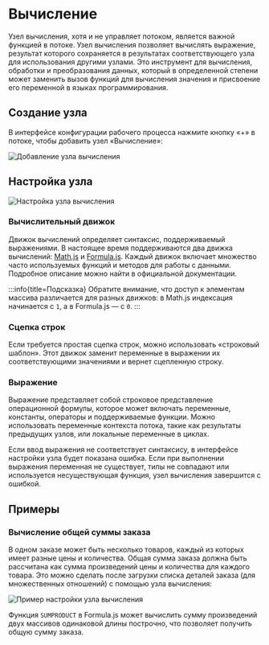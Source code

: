 # Вычисление

Узел вычисления, хотя и не управляет потоком, является важной функцией в потоке. Узел вычисления позволяет вычислять выражение, результат которого сохраняется в результатах соответствующего узла для использования другими узлами. Это инструмент для вычисления, обработки и преобразования данных, который в определенной степени может заменить вызов функций для вычисления значения и присвоение его переменной в языках программирования.

## Создание узла

В интерфейсе конфигурации рабочего процесса нажмите кнопку «+» в потоке, чтобы добавить узел «Вычисление»:

![Добавление узла вычисления](https://static-docs.nocobase.com/58a455540d26945251cd143eb4b16579.png)

## Настройка узла

![Настройка узла вычисления](https://static-docs.nocobase.com/6a155de3f6a883d8cd1881b2d9c33874.png)

### Вычислительный движок

Движок вычислений определяет синтаксис, поддерживаемый выражениями. В настоящее время поддерживаются два движка вычислений: [Math.js](https://mathjs.org/) и [Formula.js](https://formulajs.info/). Каждый движок включает множество часто используемых функций и методов для работы с данными. Подробное описание можно найти в официальной документации.

:::info{title=Подсказка}
Обратите внимание, что доступ к элементам массива различается для разных движков: в Math.js индексация начинается с `1`, а в Formula.js — с `0`.
:::

### Сцепка строк

Если требуется простая сцепка строк, можно использовать «строковый шаблон». Этот движок заменит переменные в выражении их соответствующими значениями и вернет сцепленную строку.

### Выражение

Выражение представляет собой строковое представление операционной формулы, которое может включать переменные, константы, операторы и поддерживаемые функции. Можно использовать переменные контекста потока, такие как результаты предыдущих узлов, или локальные переменные в циклах.

Если ввод выражения не соответствует синтаксису, в интерфейсе настройки узла будет показана ошибка. Если при выполнении выражения переменная не существует, типы не совпадают или используется несуществующая функция, узел вычисления завершится с ошибкой.

## Примеры

### Вычисление общей суммы заказа

В одном заказе может быть несколько товаров, каждый из которых имеет разные цены и количества. Общая сумма заказа должна быть рассчитана как сумма произведений цены и количества для каждого товара. Это можно сделать после загрузки списка деталей заказа (для множественных отношений) с помощью узла вычисления:

![Пример настройки узла вычисления](https://static-docs.nocobase.com/85966b0116afb49aa966eeaa85e78dae.png)

Функция `SUMPRODUCT` в Formula.js может вычислить сумму произведений двух массивов одинаковой длины построчно, что позволяет получить общую сумму заказа.